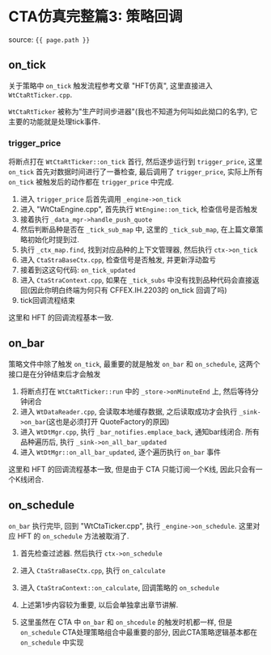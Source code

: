 # CTA仿真完整篇3: 策略回调

source: `{{ page.path }}`

## on_tick

关于策略中 `on_tick` 触发流程参考文章 "HFT仿真", 这里直接进入 `WtCtaRtTicker.cpp`.

`WtCtaRtTicker` 被称为"生产时间步进器"(我也不知道为何叫如此拗口的名字), 它主要的功能就是处理tick事件.

### trigger_price

将断点打在 `WtCtaRtTicker::on_tick` 首行, 然后逐步运行到 `trigger_price`, 这里 `on_tick` 首先对数据时间进行了一番检查, 最后调用了 `trigger_price`, 实际上所有 `on_tick` 被触发后的动作都在 `trigger_price` 中完成.

1. 进入 `trigger_price` 后首先调用 `_engine->on_tick`
2. 进入 "WtCtaEngine.cpp", 首先执行 `WtEngine::on_tick`, 检查信号是否触发
3. 接着执行 `_data_mgr->handle_push_quote`
4. 然后判断品种是否在 `_tick_sub_map` 中, 这里的 `_tick_sub_map`, 在上篇文章策略初始化时提到过.
5. 执行 `_ctx_map.find`, 找到对应品种的上下文管理器, 然后执行 `ctx->on_tick`
6. 进入 `CtaStraBaseCtx.cpp`, 检查信号是否触发, 并更新浮动盈亏
7. 接着到这这句代码: `on_tick_updated`
8. 进入 `CtaStraContext.cpp`, 如果在 `_tick_subs` 中没有找到品种代码会直接返回(因此你明白终端为何只有 CFFEX.IH.2203的 on_tick 回调了吗)
9. tick回调流程结束

这里和 HFT 的回调流程基本一致.

## on_bar

策略文件中除了触发 `on_tick`, 最重要的就是触发 `on_bar` 和 `on_schedule`, 这两个接口是在分钟结束后才会触发

1. 将断点打在 `WtCtaRtTicker::run` 中的 `_store->onMinuteEnd` 上, 然后等待分钟闭合
2. 进入 `WtDataReader.cpp`, 会读取本地缓存数据, 之后读取成功才会执行 `_sink->on_bar`(这也是必须打开 QuoteFactory的原因)
3. 进入 `WtDtMgr.cpp`, 执行 `_bar_notifies.emplace_back`, 通知bar线闭合. 所有品种遍历后, 执行 `_sink->on_all_bar_updated`
4. 进入 `WtDtMgr::on_all_bar_updated`, 逐个遍历执行 `on_bar` 事件

这里和 HFT 的回调流程基本一致, 但是由于 CTA 只能订阅一个K线, 因此只会有一个K线闭合.

## on_schedule

`on_bar` 执行完毕, 回到 "WtCtaTicker.cpp", 执行 `_engine->on_schedule`. 这里对应 HFT 的 `on_schedule` 方法被取消了.

1. 首先检查过滤器. 然后执行 `ctx->on_schedule`
2. 进入 `CtaStraBaseCtx.cpp`, 执行 `on_calculate`
3. 进入 `CtaStraContext::on_calculate`, 回调策略的 `on_schedule`

1. 上述第1步内容较为重要, 以后会单独拿出章节讲解.
2. 这里虽然在 CTA 中 `on_bar` 和 `on_shcedule` 的触发时机都一样, 但是 `on_schedule` CTA处理策略组合中最重要的部分, 因此CTA策略逻辑基本都在 `on_schedule` 中实现